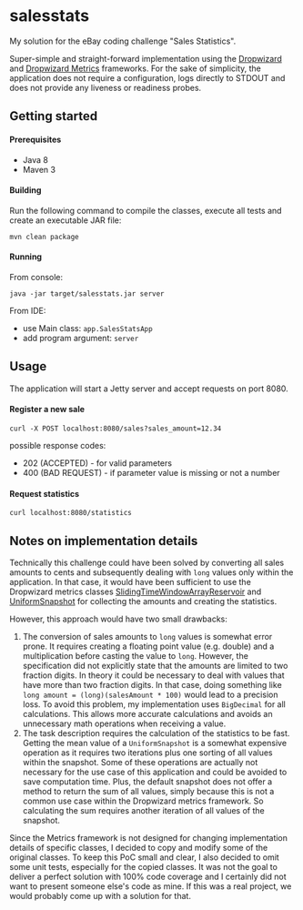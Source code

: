 # salesstats
My solution for the eBay coding challenge "Sales Statistics".

Super-simple and straight-forward implementation using the [Dropwizard](http://www.dropwizard.io/) and
[Dropwizard Metrics](https://metrics.dropwizard.io/) frameworks. For the sake of simplicity, the application
does not require a configuration, logs directly to STDOUT and does not provide any liveness or readiness probes.


## Getting started

#### Prerequisites
- Java 8
- Maven 3

#### Building
Run the following command to compile the classes, execute all tests and create an executable JAR file:
```
mvn clean package
```

#### Running
From console:
```
java -jar target/salesstats.jar server
```

From IDE:
- use Main class: `app.SalesStatsApp`
- add program argument: `server`


## Usage
The application will start a Jetty server and accept requests on port 8080.

#### Register a new sale
```
curl -X POST localhost:8080/sales?sales_amount=12.34
```
possible response codes:
- 202 (ACCEPTED) - for valid parameters
- 400 (BAD REQUEST) - if parameter value is missing or not a number

#### Request statistics
```
curl localhost:8080/statistics
```


## Notes on implementation details

Technically this challenge could have been solved by converting all sales amounts to cents and subsequently dealing with
`long` values only within the application. In that case, it would have been sufficient to use the Dropwizard metrics
classes [SlidingTimeWindowArrayReservoir](http://metrics.dropwizard.io/4.0.0/apidocs/com/codahale/metrics/SlidingTimeWindowArrayReservoir.html)
and [UniformSnapshot](http://metrics.dropwizard.io/4.0.0/apidocs/com/codahale/metrics/UniformSnapshot.html) for
collecting the amounts and creating the statistics.

However, this approach would have two small drawbacks:

1. The conversion of sales amounts to `long` values is somewhat error prone. It requires creating a floating point
value (e.g. double) and a multiplication before casting the value to `long`. However, the specification did not
explicitly state that the amounts are limited to two fraction digits. In theory it could be necessary to deal with
values that have more than two fraction digits. In that case, doing something like
`long amount = (long)(salesAmount * 100)` would lead to a precision loss. To avoid this problem, my implementation uses
`BigDecimal` for all calculations. This allows more accurate calculations and avoids an unnecessary math operations when
receiving a value.
1. The task description requires the calculation of the statistics to be fast. Getting the mean value of a
`UniformSnapshot` is a somewhat expensive operation as it requires two iterations plus one sorting of all values within
the snapshot. Some of these operations are actually not necessary for the use case of this application and could be
avoided to save computation time. Plus, the default snapshot does not offer a method to return the sum of all values,
simply because this is not a common use case within the Dropwizard metrics framework. So calculating the sum requires
another iteration of all values of the snapshot.

Since the Metrics framework is not designed for changing implementation details of specific classes, I decided to copy
and modify some of the original classes. To keep this PoC small and clear, I also decided to omit some unit tests,
especially for the copied classes. It was not the goal to deliver a perfect solution with 100% code coverage and I
certainly did not want to present someone else's code as mine. If this was a real project, we would probably come up
with a solution for that.
